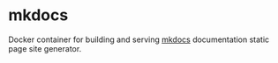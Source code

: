 # mkdocs
Docker container for building and serving [mkdocs](https://www.mkdocs.org/) documentation static page site generator.
